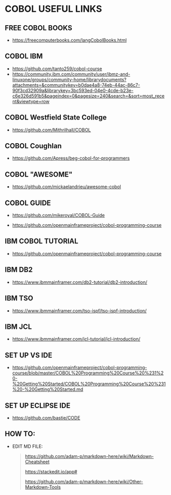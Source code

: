 # COBOL USEFUL LINKS

## FREE COBOL BOOKS
- https://freecomputerbooks.com/langCobolBooks.html


##  COBOL IBM
- https://github.com/tanto259/cobol-course
- https://community.ibm.com/community/user/ibmz-and-linuxone/groups/community-home/librarydocuments?attachments=&communitykey=b0dae4a8-74eb-44ac-86c7-90f3cd32909a&librarykey=3bc593ed-04e0-4cde-b23e-c6e326d591b5&pageindex=0&pagesize=240&search=&sort=most_recent&viewtype=row

## COBOL Westfield State College
- https://github.com/Mithrilhall/COBOL

## COBOL Coughlan 
- https://github.com/Apress/beg-cobol-for-programmers

## COBOL "AWESOME"
- https://github.com/mickaelandrieu/awesome-cobol

## COBOL GUIDE
- https://github.com/mikeroyal/COBOL-Guide

- https://github.com/openmainframeproject/cobol-programming-course

## IBM COBOL TUTORIAL 
- https://github.com/openmainframeproject/cobol-programming-course

## IBM DB2
- https://www.ibmmainframer.com/db2-tutorial/db2-introduction/

## IBM TSO
- https://www.ibmmainframer.com/tso-ispf/tso-ispf-introduction/

## IBM JCL
- https://www.ibmmainframer.com/jcl-tutorial/jcl-introduction/


## SET UP VS IDE
- https://github.com/openmainframeproject/cobol-programming-course/blob/master/COBOL%20Programming%20Course%20%231%20-%20Getting%20Started/COBOL%20Programming%20Course%20%231%20-%20Getting%20Started.md

## SET UP ECLIPSE IDE
- https://github.com/bastie/CODE


## HOW TO:

- EDIT MD FILE:
  >https://github.com/adam-p/markdown-here/wiki/Markdown-Cheatsheet
  >
  >https://stackedit.io/app#
  >
  >https://github.com/adam-p/markdown-here/wiki/Other-Markdown-Tools

